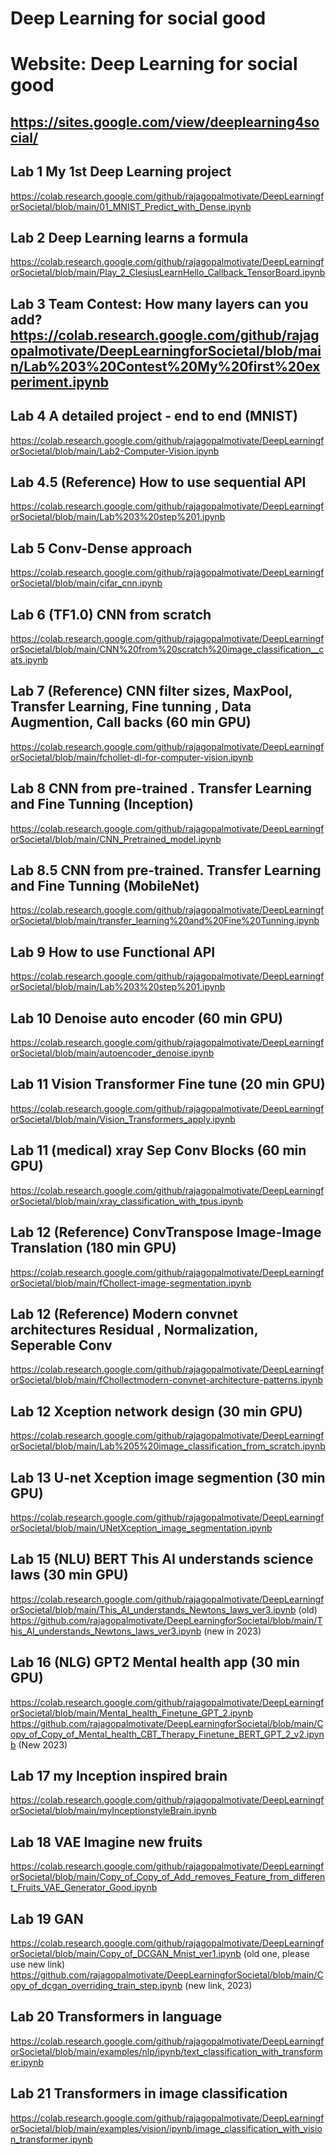 # Deep Learning for social good

# Website: Deep Learning for social good
## https://sites.google.com/view/deeplearning4social/

## Lab 1 My 1st Deep Learning project  
https://colab.research.google.com/github/rajagopalmotivate/DeepLearningforSocietal/blob/main/01_MNIST_Predict_with_Dense.ipynb

## Lab 2 Deep Learning learns a formula
https://colab.research.google.com/github/rajagopalmotivate/DeepLearningforSocietal/blob/main/Play_2_ClesiusLearnHello_Callback_TensorBoard.ipynb

## Lab 3 Team Contest: How many layers can you add?  https://colab.research.google.com/github/rajagopalmotivate/DeepLearningforSocietal/blob/main/Lab%203%20Contest%20My%20first%20experiment.ipynb

## Lab 4  A detailed project - end to end (MNIST)
https://colab.research.google.com/github/rajagopalmotivate/DeepLearningforSocietal/blob/main/Lab2-Computer-Vision.ipynb


## Lab 4.5  (Reference) How to use sequential API  
https://colab.research.google.com/github/rajagopalmotivate/DeepLearningforSocietal/blob/main/Lab%203%20step%201.ipynb

## Lab 5  Conv-Dense approach 
https://colab.research.google.com/github/rajagopalmotivate/DeepLearningforSocietal/blob/main/cifar_cnn.ipynb

## Lab 6   (TF1.0) CNN from scratch 
https://colab.research.google.com/github/rajagopalmotivate/DeepLearningforSocietal/blob/main/CNN%20from%20scratch%20image_classification__cats.ipynb



## Lab 7    (Reference) CNN filter sizes, MaxPool, Transfer Learning, Fine tunning ,  Data Augmention, Call backs      (60 min GPU)
https://colab.research.google.com/github/rajagopalmotivate/DeepLearningforSocietal/blob/main/fchollet-dl-for-computer-vision.ipynb

## Lab 8    CNN from pre-trained . Transfer Learning and Fine Tunning    (Inception)
https://colab.research.google.com/github/rajagopalmotivate/DeepLearningforSocietal/blob/main/CNN_Pretrained_model.ipynb

## Lab 8.5    CNN from pre-trained. Transfer Learning and Fine Tunning   (MobileNet)  
https://colab.research.google.com/github/rajagopalmotivate/DeepLearningforSocietal/blob/main/transfer_learning%20and%20Fine%20Tunning.ipynb


## Lab 9   How to use Functional API 
https://colab.research.google.com/github/rajagopalmotivate/DeepLearningforSocietal/blob/main/Lab%203%20step%201.ipynb



## Lab 10   Denoise auto encoder    (60 min GPU)
https://colab.research.google.com/github/rajagopalmotivate/DeepLearningforSocietal/blob/main/autoencoder_denoise.ipynb



## Lab 11   Vision Transformer Fine tune      (20 min GPU)
https://colab.research.google.com/github/rajagopalmotivate/DeepLearningforSocietal/blob/main/Vision_Transformers_apply.ipynb



## Lab 11  (medical) xray Sep Conv Blocks  (60 min GPU)
https://colab.research.google.com/github/rajagopalmotivate/DeepLearningforSocietal/blob/main/xray_classification_with_tpus.ipynb

## Lab 12 (Reference) ConvTranspose Image-Image Translation  (180 min GPU)
https://colab.research.google.com/github/rajagopalmotivate/DeepLearningforSocietal/blob/main/fChollect-image-segmentation.ipynb


## Lab 12 (Reference) Modern convnet architectures  Residual , Normalization, Seperable Conv
https://colab.research.google.com/github/rajagopalmotivate/DeepLearningforSocietal/blob/main/fChollectmodern-convnet-architecture-patterns.ipynb

## Lab 12   Xception network design    (30 min GPU)
https://colab.research.google.com/github/rajagopalmotivate/DeepLearningforSocietal/blob/main/Lab%205%20image_classification_from_scratch.ipynb


## Lab 13   U-net Xception image segmention    (30 min GPU)
 https://colab.research.google.com/github/rajagopalmotivate/DeepLearningforSocietal/blob/main/UNetXception_image_segmentation.ipynb
 
 ## Lab 15   (NLU) BERT This AI understands science laws    (30 min GPU)
 https://colab.research.google.com/github/rajagopalmotivate/DeepLearningforSocietal/blob/main/This_AI_understands_Newtons_laws_ver3.ipynb (old)
 https://github.com/rajagopalmotivate/DeepLearningforSocietal/blob/main/This_AI_understands_Newtons_laws_ver3.ipynb (new in 2023)
 
  ## Lab 16   (NLG) GPT2 Mental health app    (30 min GPU)
 https://colab.research.google.com/github/rajagopalmotivate/DeepLearningforSocietal/blob/main/Mental_health_Finetune_GPT_2.ipynb
 https://github.com/rajagopalmotivate/DeepLearningforSocietal/blob/main/Copy_of_Copy_of_Mental_health_CBT_Therapy_Finetune_BERT_GPT_2_v2.ipynb (New 2023)
 
  ## Lab 17   my Inception inspired brain    
 https://colab.research.google.com/github/rajagopalmotivate/DeepLearningforSocietal/blob/main/myInceptionstyleBrain.ipynb


  ## Lab 18   VAE Imagine new fruits 

https://colab.research.google.com/github/rajagopalmotivate/DeepLearningforSocietal/blob/main/Copy_of_Copy_of_Add_removes_Feature_from_different_Fruits_VAE_Generator_Good.ipynb

  ## Lab 19   GAN 
https://colab.research.google.com/github/rajagopalmotivate/DeepLearningforSocietal/blob/main/Copy_of_DCGAN_Mnist_ver1.ipynb (old one, please use new link)
https://github.com/rajagopalmotivate/DeepLearningforSocietal/blob/main/Copy_of_dcgan_overriding_train_step.ipynb (new link, 2023)

  ## Lab 20   Transformers in language 
https://colab.research.google.com/github/rajagopalmotivate/DeepLearningforSocietal/blob/main/examples/nlp/ipynb/text_classification_with_transformer.ipynb

  ## Lab 21   Transformers in image classification 
https://colab.research.google.com/github/rajagopalmotivate/DeepLearningforSocietal/blob/main/examples/vision/ipynb/image_classification_with_vision_transformer.ipynb
